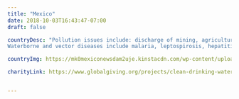 ```yaml
---
title: "Mexico"
date: 2018-10-03T16:43:47-07:00
draft: false

countryDesc: "Pollution issues include: discharge of mining, agricultural, domestic, and mining residues. 
Waterborne and vector diseases include malaria, leptospirosis, hepatitis A, cysticercosis, typhoid and dengue fevers, as well as bacterial diarrhea."

countryImg: https://mk0mexiconewsdam2uje.kinstacdn.com/wp-content/uploads/2017/03/water.jpg

charityLink: https://www.globalgiving.org/projects/clean-drinking-water-mexico/   


---
```


